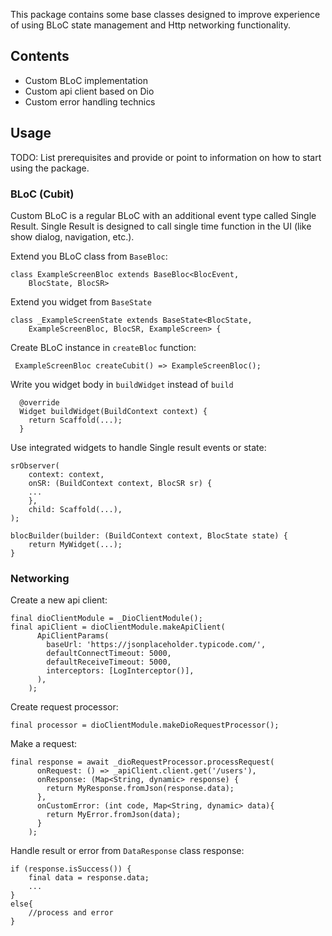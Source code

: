 This package contains some base classes designed to improve experience of using BLoC state management and Http networking functionality.

## Contents

* Custom BLoC implementation
* Custom api client based on Dio
* Custom error handling technics

## Usage

TODO: List prerequisites and provide or point to information on how to
start using the package.

### BLoC (Cubit)

Custom BLoC is a regular BLoC with an additional event type called Single Result. Single Result is designed to call single time function in the UI (like show dialog, navigation, etc.).

Extend you BLoC class from `BaseBloc`:

```
class ExampleScreenBloc extends BaseBloc<BlocEvent,
    BlocState, BlocSR>
```

Extend you widget from `BaseState`

```
class _ExampleScreenState extends BaseState<BlocState,
    ExampleScreenBloc, BlocSR, ExampleScreen> {
```

Create BLoC instance in `createBloc` function: 

```
 ExampleScreenBloc createCubit() => ExampleScreenBloc();
```

Write you widget body in `buildWidget` instead of `build`

```
  @override
  Widget buildWidget(BuildContext context) {
  	return Scaffold(...);
  }
```

Use integrated widgets to handle Single result events or state:

```
srObserver(
	context: context,
    onSR: (BuildContext context, BlocSR sr) {
    ...
    },
    child: Scaffold(...),
);
```

```
blocBuilder(builder: (BuildContext context, BlocState state) {
	return MyWidget(...);
}
```

### Networking


Create a new api client: 

```
final dioClientModule = _DioClientModule();
final apiClient = dioClientModule.makeApiClient(
      ApiClientParams(
        baseUrl: 'https://jsonplaceholder.typicode.com/',
        defaultConnectTimeout: 5000,
        defaultReceiveTimeout: 5000,
        interceptors: [LogInterceptor()],
      ),
    );
```

Create request processor:

```
final processor = dioClientModule.makeDioRequestProcessor();
```

Make a request:

```
final response = await _dioRequestProcessor.processRequest(
      onRequest: () => _apiClient.client.get('/users'),
      onResponse: (Map<String, dynamic> response) {
        return MyResponse.fromJson(response.data);
      },
      onCustomError: (int code, Map<String, dynamic> data){
        return MyError.fromJson(data);
      }
    );
```

Handle result or error from `DataResponse` class response:

```
if (response.isSuccess()) {
	final data = response.data;
	...
}
else{
	//process and error
}
``` 


